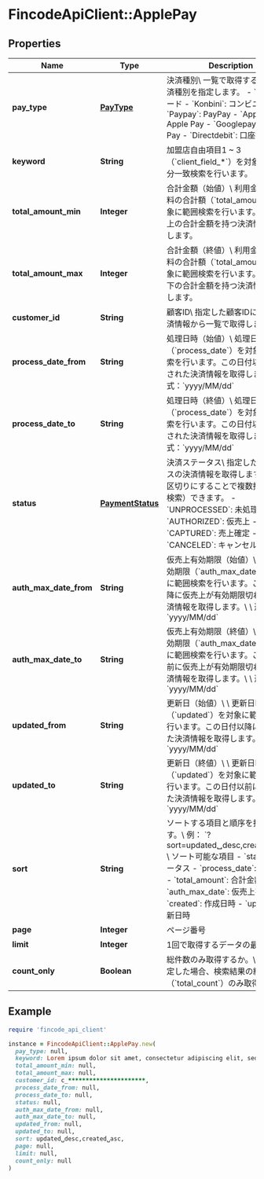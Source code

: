 # FincodeApiClient::ApplePay

## Properties

| Name | Type | Description | Notes |
| ---- | ---- | ----------- | ----- |
| **pay_type** | [**PayType**](PayType.md) | 決済種別\\ 一覧で取得する対象の決済種別を指定します。  - &#x60;Card&#x60;: カード - &#x60;Konbini&#x60;: コンビニ決済 - &#x60;Paypay&#x60;: PayPay - &#x60;Applepay&#x60;: Apple Pay - &#x60;Googlepay&#x60;: Google Pay - &#x60;Directdebit&#x60;: 口座振替  |  |
| **keyword** | **String** | 加盟店自由項目1 ~ 3（&#x60;client_field_*&#x60;）を対象とした部分一致検索を行います。  | [optional] |
| **total_amount_min** | **Integer** | 合計金額（始値）\\ 利用金額と税送料の合計額（&#x60;total_amount&#x60;）を対象に範囲検索を行います。この値以上の合計金額を持つ決済情報を取得します。  | [optional] |
| **total_amount_max** | **Integer** | 合計金額（終値）\\ 利用金額と税送料の合計額（&#x60;total_amount&#x60;）を対象に範囲検索を行います。この値以下の合計金額を持つ決済情報を取得します。  | [optional] |
| **customer_id** | **String** | 顧客ID\\ 指定した顧客IDに紐づく決済情報から一覧で取得します。  | [optional] |
| **process_date_from** | **String** | 処理日時（始値）\\ 処理日時（&#x60;process_date&#x60;）を対象に範囲検索を行います。この日付以降に処理された決済情報を取得します。\\ \\ 形式：&#x60;yyyy/MM/dd&#x60;  | [optional] |
| **process_date_to** | **String** | 処理日時（終値）\\ 処理日時（&#x60;process_date&#x60;）を対象に範囲検索を行います。この日付以前に処理された決済情報を取得します。\\ \\ 形式：&#x60;yyyy/MM/dd&#x60;  | [optional] |
| **status** | [**PaymentStatus**](PaymentStatus.md) | 決済ステータス\\ 指定したステータスの決済情報を取得します。カンマ区切りにすることで複数指定（OR検索）できます。  - &#x60;UNPROCESSED&#x60;: 未処理 - &#x60;AUTHORIZED&#x60;: 仮売上 - &#x60;CAPTURED&#x60;: 売上確定 - &#x60;CANCELED&#x60;: キャンセル  | [optional] |
| **auth_max_date_from** | **String** | 仮売上有効期限（始値）\\ 仮売上有効期限（&#x60;auth_max_date&#x60;）を対象に範囲検索を行います。この日付以降に仮売上が有効期限切れとなる決済情報を取得します。\\ \\ 形式：&#x60;yyyy/MM/dd&#x60;  | [optional] |
| **auth_max_date_to** | **String** | 仮売上有効期限（終値）\\ 仮売上有効期限（&#x60;auth_max_date&#x60;）を対象に範囲検索を行います。この日付以前に仮売上が有効期限切れとなる決済情報を取得します。\\ \\ 形式：&#x60;yyyy/MM/dd&#x60;  | [optional] |
| **updated_from** | **String** | 更新日（始値）\\ \\ 更新日時（&#x60;updated&#x60;）を対象に範囲検索を行います。この日付以降に更新された決済情報を取得します。\\ 形式：&#x60;yyyy/MM/dd&#x60;  | [optional] |
| **updated_to** | **String** | 更新日（終値）\\ \\ 更新日時（&#x60;updated&#x60;）を対象に範囲検索を行います。この日付以前に更新された決済情報を取得します。\\ 形式：&#x60;yyyy/MM/dd&#x60;  | [optional] |
| **sort** | **String** | ソートする項目と順序を指定します。\\ 例： &#x60;?sort&#x3D;updated␣desc,created␣asc&#x60;\\ \\ ソート可能な項目  - &#x60;status&#x60;: ステータス - &#x60;process_date&#x60;: 処理日時 - &#x60;total_amount&#x60;: 合計金額 - &#x60;auth_max_date&#x60;: 仮売上有効期限 - &#x60;created&#x60;: 作成日時 - &#x60;updated&#x60;: 更新日時  | [optional] |
| **page** | **Integer** | ページ番号 | [optional] |
| **limit** | **Integer** | 1回で取得するデータの最大件数 | [optional] |
| **count_only** | **Boolean** | 総件数のみ取得するか。\\ &#x60;true&#x60;を指定した場合、検索結果の総件数（&#x60;total_count&#x60;）のみ取得します。  | [optional] |

## Example

```ruby
require 'fincode_api_client'

instance = FincodeApiClient::ApplePay.new(
  pay_type: null,
  keyword: Lorem ipsum dolor sit amet, consectetur adipiscing elit, sed do eiusmod tempor incididunt ut labore,
  total_amount_min: null,
  total_amount_max: null,
  customer_id: c_**********************,
  process_date_from: null,
  process_date_to: null,
  status: null,
  auth_max_date_from: null,
  auth_max_date_to: null,
  updated_from: null,
  updated_to: null,
  sort: updated␣desc,created␣asc,
  page: null,
  limit: null,
  count_only: null
)
```

